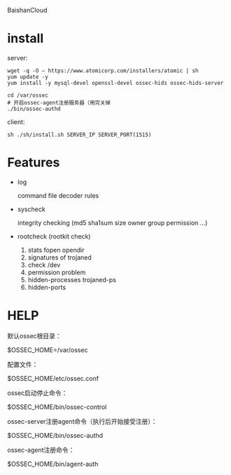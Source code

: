 BaishanCloud

# install

server:

```
wget -q -O – https://www.atomicorp.com/installers/atomic | sh
yum update -y
yum install -y mysql-devel openssl-devel ossec-hids ossec-hids-server

cd /var/ossec
# 开启ossec-agent注册服务器（用完关掉
./bin/ossec-authd
```

client:

```
sh ./sh/install.sh SERVER_IP SERVER_PORT(1515)
```


# Features

+ log

    command file decoder rules

+ syscheck

    integrity checking (md5 sha1sum size owner group permission ...)

+ rootcheck (rootkit check)

    1.  stats fopen opendir
    1.  signatures of trojaned
    1.  check /dev
    1.  permission problem
    1.  hidden-processes trojaned-ps
    1.  hidden-ports

# HELP

默认ossec根目录：

$OSSEC_HOME=/var/ossec

配置文件：

$OSSEC_HOME/etc/ossec.conf

ossec启动停止命令：

$OSSEC_HOME/bin/ossec-control

ossec-server注册agent命令（执行后开始接受注册）：

$OSSEC_HOME/bin/ossec-authd

ossec-agent注册命令：

$OSSEC_HOME/bin/agent-auth

